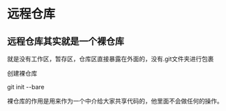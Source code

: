 # 远程仓库

## 远程仓库其实就是一个裸仓库

就是没有工作区，暂存区，仓库区直接暴露在外面的，没有.git文件夹进行包裹

创建裸仓库

git init --bare

裸仓库的作用是用来作为一个中介给大家共享代码的，他里面不会做任何的操作。

